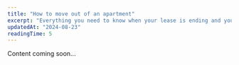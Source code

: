 ```yaml
---
title: "How to move out of an apartment"
excerpt: "Everything you need to know when your lease is ending and you're moving out."
updatedAt: "2024-08-23"
readingTime: 5
---
```


Content coming soon...
